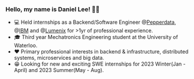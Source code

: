 ### Hello, my name is Daniel Lee! 👦🏻

- 💻 Held internships as a Backend/Software Engineer @[Pepperdata](https://www.pepperdata.com/), @[IBM](https://www.ibm.com/ca-en) and @[Lumenix](https://www.aimsplatform.io/) for >1yr of professional experience.
- 🎓 Third year Mechatronics Engineering student at the University of Waterloo.
- ❤️ Primary professional interests in backend & infrastructure, distributed systems, microservices and big data.
- 😁 Looking for new and exciting SWE internships for 2023 Winter(Jan - April) and 2023 Summer(May - Aug).
